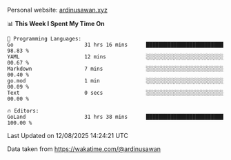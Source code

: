 Personal website: [ardinusawan.xyz](https://ardinusawan.xyz)

<!--START_SECTION:waka-->
📊 **This Week I Spent My Time On** 

```text
💬 Programming Languages: 
Go                       31 hrs 16 mins      █████████████████████████   98.83 % 
YAML                     12 mins             ░░░░░░░░░░░░░░░░░░░░░░░░░   00.67 % 
Markdown                 7 mins              ░░░░░░░░░░░░░░░░░░░░░░░░░   00.40 % 
go.mod                   1 min               ░░░░░░░░░░░░░░░░░░░░░░░░░   00.09 % 
Text                     0 secs              ░░░░░░░░░░░░░░░░░░░░░░░░░   00.00 % 

🔥 Editors: 
GoLand                   31 hrs 38 mins      █████████████████████████   100.00 % 
```


 Last Updated on 12/08/2025 14:24:21 UTC
<!--END_SECTION:waka-->
Data taken from https://wakatime.com/@ardinusawan
